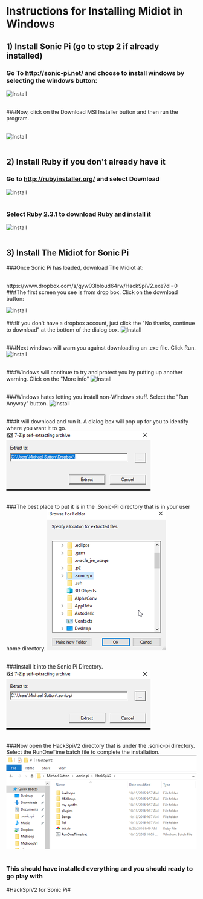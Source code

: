 # Instructions for Installing Midiot in Windows

## 1) Install Sonic Pi (go to step 2 if already installed)
### Go To http://sonic-pi.net/ and choose to install windows by selecting the windows button:

![Install](https://github.com/mojoD/midiloops/blob/master/images/zzz%20-%20sonicpiload1.png)
<br><br>
  
  
      





###Now, click on the Download MSI Installer button and then run the program.
<br><br>

![Install](https://github.com/mojoD/midiloops/blob/master/images/zzz-%20sonicpiload2.png)
<br><br>

## 2) Install Ruby if you don't already have it
### Go to http://rubyinstaller.org/  and select Download

![Install](https://github.com/mojoD/midiloops/blob/master/images/zzz%20-%20sonicpiload3.png)
<br><br>

### Select Ruby 2.3.1 to download Ruby and install it

![Install](https://github.com/mojoD/midiloops/blob/master/images/zzz%20-%20sonicpiload4.png)
<br><br>

## 3) Install The Midiot for Sonic Pi
###Once Sonic Pi has loaded, download The Midiot at:

<br>
https://www.dropbox.com/s/gyw03lbloud64rw/HackSpiV2.exe?dl=0
<br>
###The first screen you see is from drop box.  Click on the download button:

![Install](https://github.com/mojoD/midiloops/blob/master/images/zzz%20-%20P1.PNG)
<br><br>
###If you don't have a dropbox account, just click the "No thanks, continue to download" at the bottom of the dialog box.
![Install](https://github.com/mojoD/midiloops/blob/master/images/zzz%20-%202.PNG)
<br><br>

###Next windows will warn you against downloading an .exe file.  Click Run.
![Install](https://github.com/mojoD/midiloops/blob/master/images/zzz%20-%203.PNG)
<br><br>

###Windows will continue to try and protect you by putting up another warning.  Click on the "More info" 
![Install](https://github.com/mojoD/midiloops/blob/master/images/zzz%20-%204.PNG)
<br><br>

###Windows hates letting you install non-Windows stuff.  Select the "Run Anyway" button.
![Install](https://github.com/mojoD/midiloops/blob/master/images/zzz%20-%206.PNG)
<br><br>

###It will download and run it.  A dialog box will pop up for you to identify where you want it to go.
![Install](https://github.com/mojoD/hack-spi/blob/master/images/dropbox2.png)
<br><br>

###The best place to put it is in the .Sonic-Pi directory that is in your user home directory.
![Install](https://github.com/mojoD/hack-spi/blob/master/images/dropbox3.png)
<br><br>

###Install it into the Sonic Pi Directory.
![Install](https://github.com/mojoD/hack-spi/blob/master/images/dropbox4.png)
<br><br>

###Now open the HackSpiV2 directory that is under the .sonic-pi directory.  Select the RunOneTime batch file to complete the installation.
![Install](https://github.com/mojoD/hack-spi/blob/master/images/dropbox5.png)
<br><br>

### This should have installed everything and you should ready to go play with 
#HackSpiV2 for Sonic Pi#








